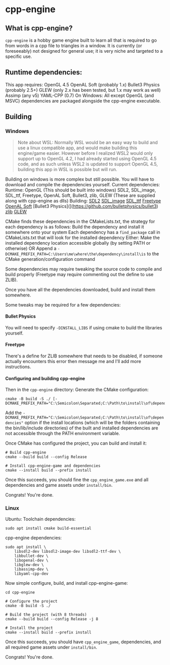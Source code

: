 # cpp-engine

## What is cpp-engine?
`cpp-engine` is a hobby game engine built to learn all that is required to go from words in a cpp file to triangles in a window. It is currently (or foreseeably) not designed for general use; it is very niche and targeted to a specific use.

## Runtime dependencies:
This app requires:
OpenGL 4.5
OpenAL Soft (probably 1.x)
Bullet3 Physics (probably 2.5+)
GLEW (only 2.x has been tested, but 1.x may work as well)
Assimp (any v5)
YAML-CPP (0.7)
On Windows: All except OpenGL (and MSVC) dependencies are packaged alongside the cpp-engine executable.

## Building

### Windows
> Note about WSL: Normally WSL would be an easy way to build and use a linux compatible app, and would make building this engine/game easier.
> However before I realized WSL2 would only support up to OpenGL 4.2, I had already started using OpenGL 4.5 code, and as such unless WSL2 is updated to support OpenGL 4.5, building this app in WSL is possible but will run.

Building on windows is more complex but still possible.
You will have to download and compile the dependencies yourself.
Current dependencies:
Runtime:
OpenGL (This should be built into windows)
SDL2, SDL_image, SDL_ttf, Freetype, OpenAL Soft, Bullet3, zlib, GLEW (These are supplied along with cpp-engine as dlls)
Building:
[SDL2](https://github.com/libsdl-org/SDL)
[SDL_image](https://github.com/libsdl-org/SDL_image)
[SDL_ttf](https://github.com/libsdl-orf/SDL_ttf)
[Freetype](https://gitlab.freedesktop.org/freetype/freetype)
[OpenAL Soft](https://github.com/kcat/openal-soft)
[Bullet3 Physics](](https://github.com/bulletphysics/bullet3)
[zlib](https://github.com/madley/zlib)
[GLEW](https://github.com/nigels-com/glew/releases)

CMake finds these dependencies in the CMakeLists.txt, the strategy for each dependency is as follows:
Build the dependency and install it somewhere onto your system
Each dependency has a `find_package` call in CMakeLists.txt that will look for the installed dependency
Either:
Make the installed dependency location accessible globally (by setting PATH or otherwise)
OR
Append a `-DCMAKE_PREFIX_PATH=C:\Users\me\where\the\dependency\install\is` to the CMake generation/configuration command

Some dependencies may require tweaking the source code to compile and build properly (Freetype may require commenting out the define to use ZLIB).

Once you have all the dependencies downloaded, build and install them somewhere.

Some tweaks may be required for a few dependencies:

#### Bullet Physics

You will need to specify `-DINSTALL_LIBS` if using cmake to build the libraries yourself.

#### Freetype

There's a define for ZLIB somewhere that needs to be disabled, if someone actually encounters this error then message me and I'll add more instructions.

#### Configuring and building cpp-engine

Then in the `cpp-engine` directory:
Generate the CMake configuration:
```
cmake -B build -S ./ [-DCMAKE_PREFIX_PATH="C:\Semicolon\Separated;C:\Path\to\install\of\dependencies"]
```
Add the `-DCMAKE_PREFIX_PATH="C:\Semicolon\Separated;C:\Path\to\install\of\dependencies"` option if the install locations (which will be the folders containing the bin/lib/include directories) of the built and installed dependencies are not accessible through the PATH environment variable.

Once CMake has configured the project, you can build and install it:
```
# Build cpp-engine
cmake --build build --config Release

# Install cpp-engine-game and dependencies
cmake --install build --prefix install
```

Once this succeeds, you should fine the `cpp_engine_game.exe` and all dependencies and game assets under `install/bin`.

Congrats! You're done.

### Linux

Ubuntu:
Toolchain dependencies:
```
sudo apt install cmake build-essential
```

cpp-engine dependencies:
```
sudo apt install \
    libsdl2-dev libsdl2-image-dev libsdl2-ttf-dev \
    libbullet-dev \
    libopenal-dev \
    libglew-dev \
    libassimp-dev \
    libyaml-cpp-dev
```

Now simple configure, build, and install cpp-engine-game:
```
cd cpp-engine

# Configure the project
cmake -B build -S ./

# Build the project (with 8 threads)
cmake --build build --config Release -j 8

# Install the project
cmake --install build --prefix install
```

Once this succeeds, you should have `cpp_engine_game`, dependencies, and all required game assets under `install/bin`.

Congrats! You're done.